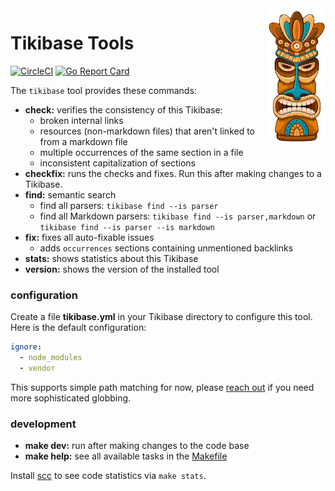 <img src="tikibase.jpg" width="92" height="216" align="right">

# Tikibase Tools

[![CircleCI](https://circleci.com/gh/kevgo/tikibase.svg?style=shield)](https://circleci.com/gh/kevgo/tikibase)
[![Go Report Card](https://goreportcard.com/badge/github.com/kevgo/tikibase)](https://goreportcard.com/report/github.com/kevgo/tikibase)

The `tikibase` tool provides these commands:

- **check:** verifies the consistency of this Tikibase:
  - broken internal links
  - resources (non-markdown files) that aren't linked to from a markdown file
  - multiple occurrences of the same section in a file
  - inconsistent capitalization of sections
- **checkfix:** runs the checks and fixes. Run this after making changes to a
  Tikibase.
- **find:** semantic search
  - find all parsers: `tikibase find --is parser`
  - find all Markdown parsers: `tikibase find --is parser,markdown` or
    `tikibase find --is parser --is markdown`
- **fix:** fixes all auto-fixable issues
  - adds `occurrences` sections containing unmentioned backlinks
- **stats:** shows statistics about this Tikibase
- **version:** shows the version of the installed tool

### configuration

Create a file **tikibase.yml** in your Tikibase directory to configure this
tool. Here is the default configuration:

```yml
ignore:
  - node_modules
  - vendor
```

This supports simple path matching for now, please
[reach out](https://github.com/kevgo/tikibase/issues/new) if you need more
sophisticated globbing.

### development

- **make dev:** run after making changes to the code base
- **make help:** see all available tasks in the [Makefile](Makefile)

Install [scc](https://github.com/boyter/scc) to see code statistics via
`make stats`.
